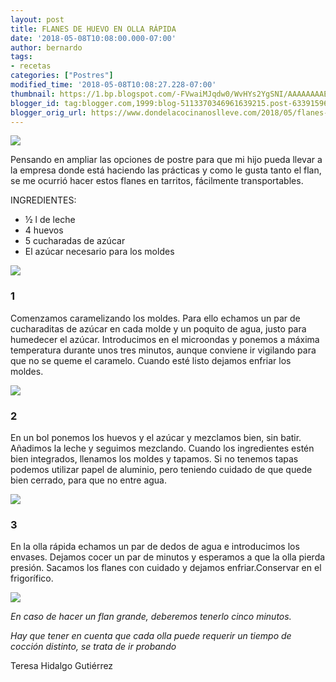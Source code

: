```yaml
---
layout: post
title: FLANES DE HUEVO EN OLLA RÁPIDA
date: '2018-05-08T10:08:00.000-07:00'
author: bernardo
tags:
- recetas
categories: ["Postres"]
modified_time: '2018-05-08T10:08:27.228-07:00'
thumbnail: https://1.bp.blogspot.com/-FVwaiMJqdw0/WvHYs2YgSNI/AAAAAAAAEM0/5aVsLoiGXsAI5YWsEg9cLvWqECphMX9VgCLcBGAs/s72-c/00.jpg
blogger_id: tag:blogger.com,1999:blog-5113370346961639215.post-6339159674910746028
blogger_orig_url: https://www.dondelacocinanoslleve.com/2018/05/flanes-de-huevo-en-olla-rapida.html
---
```


![](https://1.bp.blogspot.com/-FVwaiMJqdw0/WvHYs2YgSNI/AAAAAAAAEM0/5aVsLoiGXsAI5YWsEg9cLvWqECphMX9VgCLcBGAs/s400/00.JPG)

  
Pensando en ampliar las opciones de postre para que mi hijo pueda llevar a la empresa donde está haciendo las prácticas y como le gusta tanto el flan, se me ocurrió hacer estos flanes en tarritos, fácilmente transportables.  

INGREDIENTES:
* ½ l de leche
* 4 huevos
* 5 cucharadas de azúcar
* El azúcar necesario para los moldes

  

![](https://2.bp.blogspot.com/-0C9YkRR7HHw/WvHZFXztETI/AAAAAAAAENA/hM8zemHC6V4S1P2-QH377SWptfPIgNLDACLcBGAs/s320/01.JPG)

  

### 1

Comenzamos caramelizando los moldes. Para ello echamos un par de cucharaditas de azúcar en cada molde y un poquito de agua, justo para humedecer el azúcar. Introducimos en el microondas y ponemos a máxima temperatura durante unos tres minutos, aunque conviene ir vigilando para que no se queme el caramelo. Cuando esté listo dejamos enfriar los moldes.  

![](https://2.bp.blogspot.com/-mN79VkUp9eY/WvHY26rkMfI/AAAAAAAAEM4/HEmurfLaoG0waOJhCzLt2FmoMPCAJOpNQCLcBGAs/s320/02.JPG)

  

### 2

En un bol ponemos los huevos y el azúcar y mezclamos bien, sin batir. Añadimos la leche y seguimos mezclando. Cuando los ingredientes estén bien integrados, llenamos los moldes y tapamos. Si no tenemos tapas podemos utilizar papel de aluminio, pero teniendo cuidado de que quede bien cerrado, para que no entre agua.  

![](https://4.bp.blogspot.com/-DdzJfLH9_BU/WvHY7bA5SLI/AAAAAAAAEM8/E4ajA26BarEDJAJfUXIP3ZqPjZb4vUYJQCEwYBhgL/s320/03.JPG)

  

### 3

En la olla rápida echamos un par de dedos de agua e introducimos los envases. Dejamos cocer un par de minutos y esperamos a que la olla pierda presión. Sacamos los flanes con cuidado y dejamos enfriar.Conservar en el frigorífico.  

![](https://3.bp.blogspot.com/-PR2YHdslXnQ/WvHZODwlTqI/AAAAAAAAENI/C7SjZL6Ypd4q0c7P21r7uqEjZszXeBqgQCLcBGAs/s320/04.JPG)

  
_En caso de hacer un flan grande, deberemos tenerlo cinco minutos._

_Hay que tener en cuenta que cada olla puede requerir un tiempo de cocción distinto, se trata de ir probando_

Teresa Hidalgo Gutiérrez
